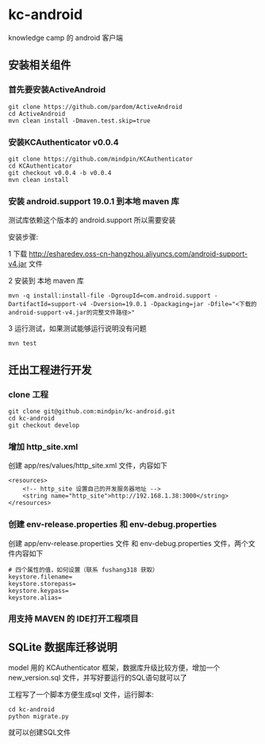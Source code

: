 kc-android
==========

knowledge camp 的 android 客户端

## 安装相关组件
### 首先要安装ActiveAndroid
```
git clone https://github.com/pardom/ActiveAndroid
cd ActiveAndroid
mvn clean install -Dmaven.test.skip=true
```

### 安装KCAuthenticator v0.0.4
```
git clone https://github.com/mindpin/KCAuthenticator
cd KCAuthenticator
git checkout v0.0.4 -b v0.0.4
mvn clean install
```

### 安装 android.support 19.0.1 到本地 maven 库
测试库依赖这个版本的 android.support 所以需要安装

安装步骤:

1 下载 http://esharedev.oss-cn-hangzhou.aliyuncs.com/android-support-v4.jar 文件


2 安装到 本地 maven 库
```
mvn -q install:install-file -DgroupId=com.android.support -DartifactId=support-v4 -Dversion=19.0.1 -Dpackaging=jar -Dfile="<下载的android-support-v4.jar的完整文件路径>"
```

3 运行测试，如果测试能够运行说明没有问题
```
mvn test
```

## 迁出工程进行开发

### clone 工程
```
git clone git@github.com:mindpin/kc-android.git
cd kc-android
git checkout develop
```

### 增加 http_site.xml
创建 app/res/values/http_site.xml 文件，内容如下
```
<resources>
    <!-- http_site 设置自己的开发服务器地址 -->
    <string name="http_site">http://192.168.1.38:3000</string>
</resources>
```

### 创建 env-release.properties 和 env-debug.properties 
创建 app/env-release.properties 文件 和 env-debug.properties 文件，两个文件内容如下
```
# 四个属性的值，如何设置（联系 fushang318 获取）
keystore.filename=
keystore.storepass=
keystore.keypass=
keystore.alias=
```

### 用支持 MAVEN 的 IDE打开工程项目


## SQLite 数据库迁移说明

model 用的 KCAuthenticator 框架，数据库升级比较方便，增加一个 new_version.sql 文件，并写好要运行的SQL语句就可以了

工程写了一个脚本方便生成sql 文件，运行脚本:
```
cd kc-android
python migrate.py
```
就可以创建SQL文件

